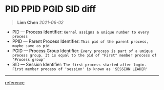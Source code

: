 # PID PPID PGID SID diff
> **Lien Chen** *2021-06-02*

* PID — Process Identifier: `Kernel assigns a unique number to every process`
* PPID — Parent Process Identifier: `This pid of the parent process, maybe same as pid`
* PGID — Process Group Identifier: `Every process is part of a unique process group. It is equal to the pid of "First" member process of 'Process group'`
* SID — Session Identifier: `The first process started after login. First member process of 'session' is known as 'SESSION LEADER'`
---

[reference](https://www.geekpills.com/operating-system/linux/the-ultimate-pid-ppid-pgid-process-group-leader-sid-session-leader)

